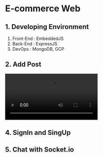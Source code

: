 # E-commerce Web

## 1. Developing Environment

1. Front-End : EmbeddedJS
2. Back-End : ExpressJS
3. DevOps : MongoDB, GCP

## 2. Add Post 

<video src="https://user-images.githubusercontent.com/78337318/222360887-22533cda-fda8-43f4-b9db-2d8246242764.mp4
" controls="controls" style="max-width: 730px;">
</video>




## 4. SignIn and SingUp

## 5. Chat with Socket.io



